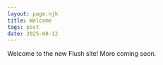 ```yaml
---
layout: page.njk
title: Welcome
tags: post
date: 2025-08-12
---
```


Welcome to the new Flush site! More coming soon.
